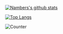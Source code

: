 <!--## Hi there 👋-->

<!--
**MarkusJoe/MarkusJoe** is a ✨ _special_ ✨ repository because its `README.md` (this file) appears on your GitHub profile.

Here are some ideas to get you started:

- 🔭 I’m currently working on ...
- 🌱 I’m currently learning ...
- 👯 I’m looking to collaborate on ...
- 🤔 I’m looking for help with ...
- 💬 Ask me about ...
- 📫 How to reach me: ...
- 😄 Pronouns: ...
- ⚡ Fun fact: ...
-->
[![Nambers's github stats](https://github-readme-stats.vercel.app/api?username=MarkusJoe&show_icons=true)](https://github.com/anuraghazra/github-readme-stats)

[![Top Langs](https://github-readme-stats.vercel.app/api/top-langs/?username=MarkusJoe&layout=compact)](https://github.com/anuraghazra/github-readme-stats)

![Counter](https://geminitay.pythonanywhere.com/API?name=github.MarkusJoe)
